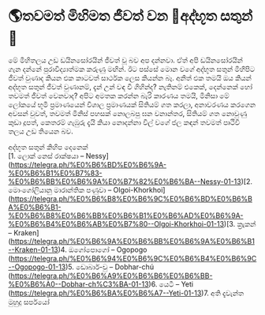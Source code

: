 # 🌎තවමත් මිහිමත ජීවත් වන 👻අද්භූත සතුන්🐲
මේ මිහිතලය උඩ ඩයිනසෝරයින් ජීවත් වූ බව අප දන්නවා. ඒත් අපි ඩයිනසෝරයින් ගැන දන්නේ පුරාවිද්‍යාත්මක කරුණු මඟින්. ඊට පස්සේ මොන වගේ අද්භූත සතුන් මිහිපිට ජීවත් වුණාද කියන එක කාටවත් සාර්ථක ලෙස කියන්න බෑ. අනිත් එක තමයි ඔය කියන් අද්භූත සතුන් ජීවත් වුණානම්, දැන් උන් වඳ වී ගිහින්ද? නැතිනම් එකෙක්, දෙන්නෙක් හෝ තවමත් ජීවත් වෙනවාද?
අපිට අමතක කරන්න බැරි කාරණය තමයි, මිනිසා මේ ලෝකයේ භූමි ප්‍රමාණයෙන් විශාල ප්‍රමාණයක් සිතියම් ගත කරලා, අනාවරණය කරගෙන අවසන් වුවත්, තවමත් මිනිස් පහසක් නොලබපු ඝන වනාන්තර, සිතියම් ගත නොවුණු කුඩා දූපත්, කෙතරම් ගැඹුරු දැයි කියා නොදන්නා විල් වගේ ජල කඳන් තවමත් පෘථිවි තලය උඩ තියෙන බව.

අද්භූත සතුන් කිහිප දෙනෙක් </br>
[1. ලොක් නෙස් රාක්ෂයා – Nessy]
 (https://telegra.ph/%E0%B6%BD%E0%B6%9A-%E0%B6%B1%E0%B7%83-%E0%B6%BB%E0%B6%9A%E0%B7%82%E0%B6%BA--Nessy-01-13)[2. මොංගෝලියානු මාරාන්තික පණුවා – Olgoi-Khorkhoi]
 (https://telegra.ph/%E0%B6%B8%E0%B6%9C%E0%B6%BD%E0%B6%BA%E0%B6%B1-%E0%B6%B8%E0%B6%BB%E0%B6%B1%E0%B6%AD%E0%B6%9A-%E0%B6%B4%E0%B6%AB%E0%B7%80--Olgoi-Khorkhoi-01-13)[3. ක්‍රැකන් – Kraken]
 (https://telegra.ph/%E0%B6%9A%E0%B6%BB%E0%B6%9A%E0%B6%B1--Kraken-01-13)4. ඔගෝපොගෝ – Ogopogo
 (https://telegra.ph/%E0%B6%94%E0%B6%9C%E0%B6%B4%E0%B6%9C--Ogopogo-01-13)5. ඩොබාර්-චු – Dobhar-chú
 (https://telegra.ph/%E0%B6%A9%E0%B6%B6%E0%B6%BB-%E0%B6%A0--Dobhar-ch%C3%BA-01-13)6. යෙටී – Yeti
 (https://telegra.ph/%E0%B6%BA%E0%B6%A7--Yeti-01-13)7. අති දැවැන්ත මුහුදු සර්පයෝ
